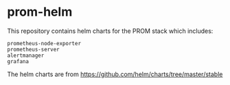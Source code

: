 # prom-helm
This repository contains helm charts for the PROM stack which includes:
```
prometheus-node-exporter
prometheus-server
alertmanager
grafana
```

The helm charts are from https://github.com/helm/charts/tree/master/stable

 
